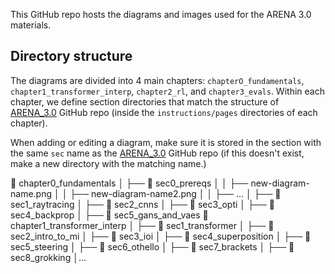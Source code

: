 This GitHub repo hosts the diagrams and images used for the ARENA 3.0 materials.

## Directory structure

The diagrams are divided into 4 main chapters: `chapterO_fundamentals`, `chapter1_transformer_interp`, `chapter2_rl`, and `chapter3_evals`. Within each chapter, we define section directories that match the structure of [ARENA_3.0](https://github.com/callummcdougall/ARENA_3.0) GitHub repo (inside the `instructions/pages` directories of each chapter). 

When adding or editing a diagram, make sure it is stored in the section with the same `sec` name as the [ARENA_3.0](https://github.com/callummcdougall/ARENA_3.0) GitHub repo (if this doesn't exist, make a new directory with the matching name.)


📁 chapter0_fundamentals
│   ├── 📁 sec0_prereqs
│   │   ├── new-diagram-name.png
│   │   ├── new-diagram-name2.png
│   │   ├── ...
│   ├── 📁 sec1_raytracing
│   ├── 📁 sec2_cnns
│   ├── 📁 sec3_opti
│   ├── 📁 sec4_backprop
│   ├── 📁 sec5_gans_and_vaes
📁 chapter1_transformer_interp
│   ├── 📁 sec1_transformer
│   ├── 📁 sec2_intro_to_mi
│   ├── 📁 sec3_ioi
│   ├── 📁 sec4_superposition
│   ├── 📁 sec5_steering
│   ├── 📁 sec6_othello
│   ├── 📁 sec7_brackets
│   ├── 📁 sec8_grokking
│...